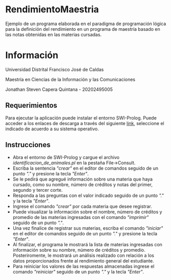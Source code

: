 # RendimientoMaestria
Ejemplo de un programa elaborada en el paradigma de programación lógica para la definición del rendimiento en un programa de maestría basado en las notas obtenidas en las materias cursadas.

# Información

Universidad Distrital Francisco José de Caldas

Maestría en Ciencias de la Información y las Comunicaciones

Jonathan Steven Capera Quintana - 20202495005

## Requerimientos

Para ejecutar la aplicación puede instalar el entorno SWI-Prolog. Puede acceder a los enlaces de descarga a través del siguiente [link](https://www.swi-prolog.org/download/stable), seleccione el indicado de acuerdo a su sistema operativo.


## Instrucciones
* Abra el entorno de SWI-Prolog y cargue el archivo *identificacion_de_animales.pl* en la pestaña File->Consult.
* Escriba la sentencia *"crear"* en el editor de comandos seguido de un punto *"."* y presione la tecla *"Enter"*.
* Se le pedirá que agregué información sobre una materia que haya cursado, como su nombre, número de créditos y notas del primer, segundo y tercer corte.
* Responda a las preguntas con el valor indicado seguido de un punto *"."* y la tecla *"Enter"*.
* Ingrese el comando *"crear"* por cada materia que desee registrar.
* Puede visualizar la información sobre el nombre, número de créditos y promedio de las materias ingresadas con el comando *"imprimir"* seguido de un punto *"."*.
* Una vez finalice de registrar sus materias, escriba el comando *"iniciar"* en el editor de comandos seguido de un punto *"."* y presione la tecla *"Enter"*.
* Al finalizar, el programa le mostrará la lista de materias ingresadas con información sobre su nombre, número de créditos y promedio. Posteriromente, le mostrará un análisis realizado con relación a los datos proporcionados frente al rendimiento general del estudiante.
* Para reiniciar los valores de las respuestas almacenadas ingrese el comando *"reiniciar"* seguido de un punto *"."* y la tecla *"Enter"*.
